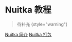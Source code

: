 # Nuitka 教程

<show-structure depth="2"/>


> 待补充
{style="warning"}


<seealso>
<category ref="ref_docs">
    <a href="https://mp.weixin.qq.com/s/nyEewjpTTL-M6U_6ccsgBg">Nuitka 简介</a>
    <a href="https://mp.weixin.qq.com/s/sNaC1bHPYXkS5hIdbvTeCQ">Nuitka 打包</a>
</category>
<category ref="ref_github">
</category>
<category ref="ref_issues"></category>
<category ref="ref_hf"></category>
<category ref="ref_ms"></category>
</seealso>

